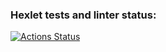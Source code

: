 ### Hexlet tests and linter status:
[![Actions Status](https://github.com/q865/frontend-project-lvl2/workflows/hexlet-check/badge.svg)](https://github.com/q865/frontend-project-lvl2/actions)